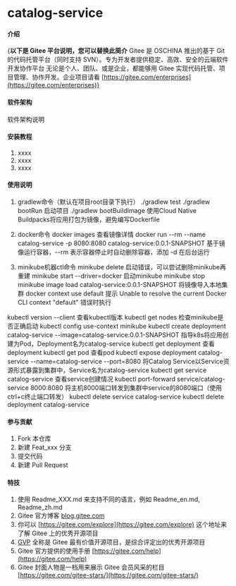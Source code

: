 # catalog-service

#### 介绍
{**以下是 Gitee 平台说明，您可以替换此简介**
Gitee 是 OSCHINA 推出的基于 Git 的代码托管平台（同时支持 SVN）。专为开发者提供稳定、高效、安全的云端软件开发协作平台
无论是个人、团队、或是企业，都能够用 Gitee 实现代码托管、项目管理、协作开发。企业项目请看 [https://gitee.com/enterprises](https://gitee.com/enterprises)}

#### 软件架构
软件架构说明


#### 安装教程

1.  xxxx
2.  xxxx
3.  xxxx

#### 使用说明

1. gradlew命令（默认在项目root目录下执行）
  ./gradlew test
  ./gradlew bootRun 启动项目
  ./gradlew bootBuildImage 使用Cloud Native Buildpacks将应用打包为镜像，避免编写Dockerfile

2. docker命令
  docker images 查看镜像详情
  docker run --rm --name catalog-service -p 8080:8080 catalog-service:0.0.1-SNAPSHOT 基于镜像运行容器，--rm 表示容器停止时自动删除容器，添加 -d 在后台运行

3. minikube机器ctl命令
  minikube delete 启动错误，可以尝试删除minikube再重建
  minikube start --driver=docker 启动minikube
  minikube stop
  minikube image load catalog-service:0.0.1-SNAPSHOT 将镜像导入本地集群
    docker context use default 提示 Unable to resolve the current Docker CLI context "default" 错误时执行

  kubectl version --client 查看kubectl版本
  kubectl get nodes 检查minikube是否正确启动
  kubectl config use-context minikube
  kubectl create deployment catalog-service --image=catalog-service:0.0.1-SNAPSHOT 指导k8s将应用创建为Pod，Deployment名为catalog-service
  kubectl get deployment 查看deployment
  kubectl get pod 查看pod
  kubectl expose deployment catalog-service --name=catalog-service --port=8080 将Catalog Service以Service资源形式暴露到集群中，Service名为catalog-service
  kubectl get service catalog-service 查看service创建情况
  kubectl port-forward service/catalog-service 8000:8080 将主机8000端口转发到集群中service的8080端口（使用ctrl+c终止端口转发）
  kubectl delete service catalog-service
  kubectl delete deployment catalog-service

#### 参与贡献

1.  Fork 本仓库
2.  新建 Feat_xxx 分支
3.  提交代码
4.  新建 Pull Request


#### 特技

1.  使用 Readme\_XXX.md 来支持不同的语言，例如 Readme\_en.md, Readme\_zh.md
2.  Gitee 官方博客 [blog.gitee.com](https://blog.gitee.com)
3.  你可以 [https://gitee.com/explore](https://gitee.com/explore) 这个地址来了解 Gitee 上的优秀开源项目
4.  [GVP](https://gitee.com/gvp) 全称是 Gitee 最有价值开源项目，是综合评定出的优秀开源项目
5.  Gitee 官方提供的使用手册 [https://gitee.com/help](https://gitee.com/help)
6.  Gitee 封面人物是一档用来展示 Gitee 会员风采的栏目 [https://gitee.com/gitee-stars/](https://gitee.com/gitee-stars/)
